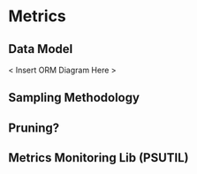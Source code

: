 # Metrics 

## Data Model 

< Insert ORM Diagram Here > 

## Sampling Methodology


## Pruning?


## Metrics Monitoring Lib (PSUTIL) 





